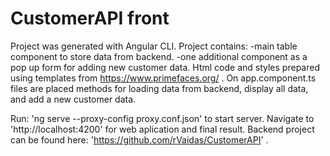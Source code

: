 # CustomerAPI front

Project was generated with Angular CLI.
Project contains: 
  -main table component to store data from backend.
  -one additional component as a pop up form for adding new customer data.
Html code and styles prepared using templates from https://www.primefaces.org/ .
On app.component.ts files are placed methods for loading data from backend, display all data, and add a new customer data.

Run: 'ng serve --proxy-config proxy.conf.json' to start server.
Navigate to 'http://localhost:4200' for web aplication and final result. 
Backend project can be found here: 'https://github.com/rVaidas/CustomerAPI' .
